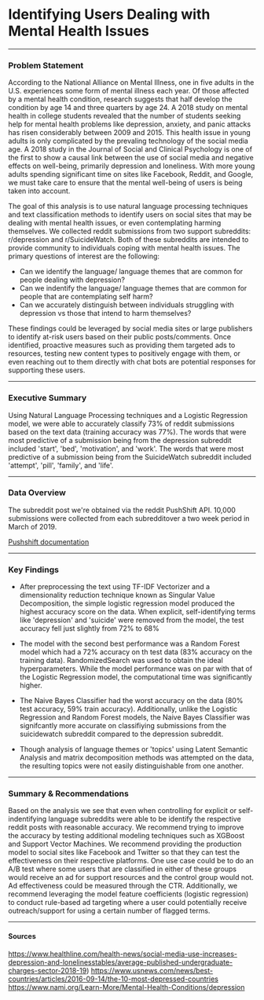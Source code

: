 #  Identifying Users Dealing with Mental Health Issues

---

### Problem Statement

According to the National Alliance on Mental Illness, one in five adults in the U.S. experiences some form of mental illness each year. Of those affected by a mental health condition, research suggests that half develop the condition by age 14 and three quarters by age 24. A 2018 study on mental health in college students revealed that the number of students seeking help for mental health problems like depression, anxiety, and panic attacks has risen considerably between 2009 and 2015. This health issue in young adults is only complicated by the prevaling technology of the social media age. A 2018 study in the Journal of Social and Clinical Psychology is one of the first to show a causal link between the use of social media and negative effects on well-being, primarily depression and loneliness. With more young adults spending significant time on sites like Facebook, Reddit, and Google, we must take care to ensure that the mental well-being of users is being taken into account.

The goal of this analysis is to use natural language processing techniques and text classification methods to identify users on social sites that may be dealing with mental health issues, or even contemplating harming themselves. We collected reddit submissions from two support subreddits: r/depression and r/SuicideWatch. Both of these subreddits are intended to provide community to individuals coping with mental health issues. The primary questions of interest are the following:
- Can we identify the language/ language themes that are common for people dealing with depression?
- Can we indentify the language/ language themes that are common for people that are contemplating self harm?
- Can we accurately distinguish between individuals struggling with depression vs those that intend to harm themselves?

These findings could be leveraged by social media sites or large publishers to identify at-risk users based on their public posts/comments. Once identified, proactive measures such as providing them targeted ads to resources, testing new content types to positively engage with them, or even reaching out to them directly with chat bots are potential responses for supporting these users.

---

### Executive Summary

Using Natural Language Processing techniques and a Logistic Regression model, we were able to accurately classify 73% of reddit submissions based on the text data (training accuracy was 77%). The words that were most predictive of a submission being from the depression subreddit included 'start', 'bed', 'motivation', and 'work'. The words that were most predictive of a submission being from the SuicideWatch subreddit included 'attempt', 'pill', 'family', and 'life'.

---

### Data Overview
The subreddit post we're obtained via the reddit PushShift API. 10,000 submissions were collected from each subredditover a two week period in March of 2019.

[Pushshift documentation](https://www.reddit.com/r/pushshift/)

---

### Key Findings

- After preprocessing the text using TF-IDF Vectorizer and a dimensionality reduction technique known as Singular Value Decomposition, the simple logistic regression model produced the highest accuracy score on the data. When explicit, self-identifying terms like 'depression' and 'suicide' were removed from the model, the test accuracy fell just slightly from 72% to 68%

- The model with the second best performance was a Random Forest model which had a 72% accuracy on th test data (83% accuracy on the training data). RandomizedSearch was used to obtain the ideal hyperparameters. While the model performance was on par with that of the Logistic Regression model, the computational time was significantly higher.

- The Naive Bayes Classifier had the worst accuracy on the data (80% test accuracy, 59% train accuracy). Additionally, unlike the Logistic Regression and Random Forest models, the Naive Bayes Classifier was signifcantly more accurate on classifiying submissions from the suicidewatch subreddit compared to the depression subreddit.

- Though analysis of language themes or 'topics' using Latent Semantic Analysis and matrix decomposition methods was attempted on the data, the resulting topics were not easily distinguishable from one another.

---

### Summary & Recommendations


Based on the analysis we see that even when controlling for explicit or self-indentifying language subreddits were able to be identify the respective reddit posts with reasonable accuracy. We recommend trying to improve the accuracy by testing additional modeling techniques such as XGBoost and Support Vector Machines. We recommend providing the production model to social sites like Facebook and Twitter so that they can test the effectiveness on their respective platforms. One use case could be to do an A/B test where some users that are classified in either of these groups would receive an ad for support resources and the control group would not. Ad effectiveness could be measured through the CTR. Additionally, we recommend leveraging the model feature coefficients (logistic regression) to conduct rule-based ad targeting where a user could potentially receive outreach/support for using a certain number of flagged terms.


---

#### Sources

https://www.healthline.com/health-news/social-media-use-increases-depression-and-lonelinesstables/average-published-undergraduate-charges-sector-2018-19)
https://www.usnews.com/news/best-countries/articles/2016-09-14/the-10-most-depressed-countries
https://www.nami.org/Learn-More/Mental-Health-Conditions/depression

 
